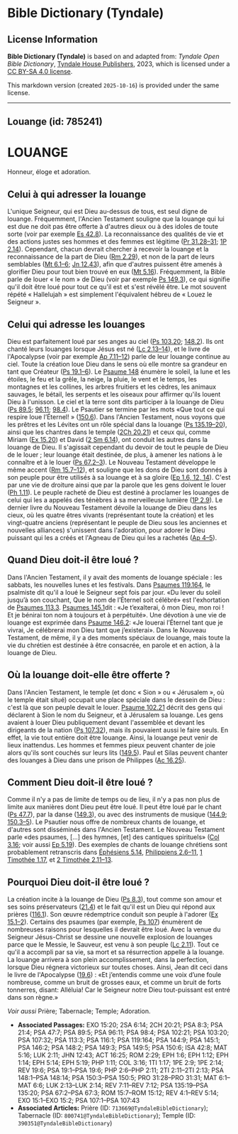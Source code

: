 # Bible Dictionary (Tyndale)

## License Information

**Bible Dictionary (Tyndale)** is based on and adapted from: _Tyndale Open Bible Dictionary_, [Tyndale House Publishers](https://tyndaleopenresources.com/), 2023, which is licensed under a [CC BY-SA 4.0 license](https://creativecommons.org/licenses/by-sa/4.0/legalcode.en).

This markdown version (created `2025-10-16`) is provided under the same license.



--------------------------------

## Louange (id: 785241)

LOUANGE
=======

Honneur, éloge et adoration.

Celui à qui adresser la louange
-------------------------------

L'unique Seigneur, qui est Dieu au\-dessus de tous, est seul digne de louange. Fréquemment, l'Ancien Testament souligne que la louange qui lui est due ne doit pas être offerte à d'autres dieux ou à des idoles de toute sorte (voir par exemple [Es 42\.8](https://ref.ly/Isa42:8)). La reconnaissance des qualités de vie et des actions justes ses hommes et des femmes est légitime ([Pr 31\.28–31](https://ref.ly/Prov31:28-Prov31:31); [1P 2\.14](https://ref.ly/1Pet2:14)). Cependant, chacun devrait chercher à recevoir la louange et la reconnaissance de la part de Dieu ([Rm 2\.29](https://ref.ly/Rom2:29)), et non de la part de leurs semblables ([Mt 6\.1–6](https://ref.ly/Matt6:1-Matt6:6); [Jn 12\.43](https://ref.ly/John12:43)), afin que d'autres puissent être amenés à glorifier Dieu pour tout bien trouvé en eux ([Mt 5\.16](https://ref.ly/Matt5:16)). Fréquemment, la Bible parle de louer « le nom » de Dieu (voir par exemple [Ps 149\.3](https://ref.ly/Ps149:3)), ce qui signifie qu'il doit être loué pour tout ce qu'il est et s'est révélé être. Le mot souvent répété « Hallelujah » est simplement l'équivalent hébreu de « Louez le Seigneur ».

Celui qui adresse les louanges
------------------------------

Dieu est parfaitement loué par ses anges au ciel ([Ps 103\.20](https://ref.ly/Ps103:20); [148\.2](https://ref.ly/Ps148:2)). Ils ont chanté leurs louanges lorsque Jésus est né ([Lc 2\.13–14](https://ref.ly/Luke2:13-Luke2:14)), et le livre de l'Apocalypse (voir par exemple [Ap 7\.11–12](https://ref.ly/Rev7:11-Rev7:12)) parle de leur louange continue au ciel. Toute la création loue Dieu dans le sens où elle montre sa grandeur en tant que Créateur ([Ps 19\.1–6](https://ref.ly/Ps19:1-Ps19:6)). Le [Psaume 148](https://ref.ly/Ps148:1-Ps148:14) énumère le soleil, la lune et les étoiles, le feu et la grêle, la neige, la pluie, le vent et le temps, les montagnes et les collines, les arbres fruitiers et les cèdres, les animaux sauvages, le bétail, les serpents et les oiseaux pour affirmer qu'ils louent Dieu à l'unisson. Le ciel et la terre sont dits participer à la louange de Dieu ([Ps 89\.5](https://ref.ly/Ps89:5); [96\.11](https://ref.ly/Ps96:11); [98\.4](https://ref.ly/Ps98:4)). Le Psautier se termine par les mots «Que tout ce qui respire loue l’Éternel! » ([150\.6](https://ref.ly/Ps150:6)). Dans l'Ancien Testament, nous voyons que les prêtres et les Lévites ont un rôle spécial dans la louange ([Ps 135\.19–20](https://ref.ly/Ps135:19-Ps135:20)), ainsi que les chantres dans le temple ([2Ch 20\.21](https://ref.ly/2Chr20:21)) et ceux qui, comme Miriam ([Ex 15\.20](https://ref.ly/Exod15:20)) et David ([2 Sm 6\.14](https://ref.ly/2Sam6:14)), ont conduit les autres dans la louange de Dieu. Il s'agissait cependant du devoir de tout le peuple de Dieu de le louer ; leur louange était destinée, de plus, à amener les nations à le connaître et à le louer ([Ps 67\.2–3](https://ref.ly/Ps67:2-Ps67:3)). Le Nouveau Testament développe le même accent ([Rm 15\.7–12](https://ref.ly/Rom15:7-Rom15:12)), et souligne que les dons de Dieu sont donnés à son peuple pour être utilisés à sa louange et à sa gloire ([Ep 1\.6, 12, 14](https://ref.ly/Eph1:6,Eph1:12,Eph1:14)). C'est par une vie de droiture ainsi que par la parole que les gens doivent le louer ([Ph 1\.11](https://ref.ly/Phil1:11)). Le peuple racheté de Dieu est destiné à proclamer les louanges de celui qui les a appelés des ténèbres à sa merveilleuse lumière ([1P 2\.9](https://ref.ly/1Pet2:9)). Le dernier livre du Nouveau Testament dévoile la louange de Dieu dans les cieux, où les quatre êtres vivants (représentant toute la création) et les vingt\-quatre anciens (représentant le peuple de Dieu sous les anciennes et nouvelles alliances) s'unissent dans l'adoration, pour adorer le Dieu puissant qui les a créés et l'Agneau de Dieu qui les a rachetés ([Ap 4–5](https://ref.ly/Rev4:1-Rev5:14)).

Quand Dieu doit\-il être loué ?
-------------------------------

Dans l'Ancien Testament, il y avait des moments de louange spéciale : les sabbats, les nouvelles lunes et les festivals. Dans [Psaumes 119\.164](https://ref.ly/Ps119:164), le psalmiste dit qu'il a loué le Seigneur sept fois par jour. «Du lever du soleil jusqu’à son couchant, Que le nom de l’Éternel soit célébré» est l'exhortation de [Psaumes 113\.3](https://ref.ly/Ps113:3). [Psaumes 145\.1](https://ref.ly/Ps145:1)dit : «Je t’exalterai, ô mon Dieu, mon roi ! Et je bénirai ton nom à toujours et à perpétuité». Une dévotion à une vie de louange est exprimée dans [Psaume 146\.2](https://ref.ly/Ps146:2): «Je louerai l’Éternel tant que je vivrai, Je célébrerai mon Dieu tant que j’existerai». Dans le Nouveau Testament, de même, il y a des moments spéciaux de louange, mais toute la vie du chrétien est destinée à être consacrée, en parole et en action, à la louange de Dieu.

Où la louange doit\-elle être offerte ?
---------------------------------------

Dans l'Ancien Testament, le temple (et donc « Sion » ou « Jérusalem », où le temple était situé) occupait une place spéciale dans le dessein de Dieu : c'est là que son peuple devait le louer. [Psaume 102\.21](https://ref.ly/Ps102:21) décrit des gens qui déclarent à Sion le nom du Seigneur, et à Jérusalem sa louange. Les gens avaient à louer Dieu publiquement devant l'assemblée et devant les dirigeants de la nation ([Ps 107\.32](https://ref.ly/Ps107:32)), mais ils pouvaient aussi le faire seuls. En effet, la vie tout entière doit être louange. Ainsi, la louange peut venir de lieux inattendus. Les hommes et femmes pieux peuvent chanter de joie alors qu'ils sont couchés sur leurs lits ([149\.5](https://ref.ly/Ps149:5)). Paul et Silas peuvent chanter des louanges à Dieu dans une prison de Philippes ([Ac 16\.25](https://ref.ly/Acts16:25)).

Comment Dieu doit\-il être loué ?
---------------------------------

Comme il n'y a pas de limite de temps ou de lieu, il n'y a pas non plus de limite aux manières dont Dieu peut être loué. Il peut être loué par le chant ([Ps 47\.7](https://ref.ly/Ps47:7)), par la danse ([149\.3](https://ref.ly/Ps149:3)), ou avec des instruments de musique ([144\.9](https://ref.ly/Ps144:9); [150\.3–5](https://ref.ly/Ps150:3-Ps150:5)). Le Psautier nous offre de nombreux chants de louange, et d'autres sont disséminés dans l'Ancien Testament. Le Nouveau Testament parle «des psaumes, \[...] des hymnes, \[et] des cantiques spirituels» ([Col 3\.16](https://ref.ly/Col3:16); voir aussi [Ep 5\.19](https://ref.ly/Eph5:19)). Des exemples de chants de louange chrétiens sont probablement retranscris dans [Éphésiens 5\.14](https://ref.ly/Eph5:14), [Philippiens 2\.6–11](https://ref.ly/Phil2:6-Phil2:11), [1 Timothée 1\.17](https://ref.ly/1Tim1:17), et [2 Timothée 2\.11–13](https://ref.ly/2Tim2:11-2Tim2:13).

Pourquoi Dieu doit\-il être loué ?
----------------------------------

La création incite à la louange de Dieu ([Ps 8\.3](https://ref.ly/Ps8:3)), tout comme son amour et ses soins préservateurs ([21\.4](https://ref.ly/Ps21:4)) et le fait qu'il est un Dieu qui répond aux prières ([116\.1](https://ref.ly/Ps116:1)). Son œuvre rédemptrice conduit son peuple à l'adorer ([Ex 15\.1–2](https://ref.ly/Exod15:1-Exod15:2)). Certains des psaumes (par exemple, [Ps 107](https://ref.ly/Ps107:1-Ps107:43)) énumèrent de nombreuses raisons pour lesquelles il devrait être loué. Avec la venue du Seigneur Jésus\-Christ se dessine une nouvelle explosion de louanges parce que le Messie, le Sauveur, est venu à son peuple ([Lc 2\.11](https://ref.ly/Luke2:11)). Tout ce qu'il a accompli par sa vie, sa mort et sa résurrection appelle à la louange. La louange arrivera à son plein accomplissement, dans la perfection, lorsque Dieu régnera victorieux sur toutes choses. Ainsi, Jean dit ceci dans le livre de l'Apocalypse ([19\.6](https://ref.ly/Rev19:6)) : «Et j’entendis comme une voix d’une foule nombreuse, comme un bruit de grosses eaux, et comme un bruit de forts tonnerres, disant: Alléluia! Car le Seigneur notre Dieu tout\-puissant est entré dans son règne.»

*Voir aussi* Prière; Tabernacle; Temple; Adoration.

* **Associated Passages:** EXO 15:20; 2SA 6:14; 2CH 20:21; PSA 8:3; PSA 21:4; PSA 47:7; PSA 89:5; PSA 96:11; PSA 98:4; PSA 102:21; PSA 103:20; PSA 107:32; PSA 113:3; PSA 116:1; PSA 119:164; PSA 144:9; PSA 145:1; PSA 146:2; PSA 148:2; PSA 149:3; PSA 149:5; PSA 150:6; ISA 42:8; MAT 5:16; LUK 2:11; JHN 12:43; ACT 16:25; ROM 2:29; EPH 1:6; EPH 1:12; EPH 1:14; EPH 5:14; EPH 5:19; PHP 1:11; COL 3:16; 1TI 1:17; 1PE 2:9; 1PE 2:14; REV 19:6; PSA 19:1–PSA 19:6; PHP 2:6–PHP 2:11; 2TI 2:11–2TI 2:13; PSA 148:1–PSA 148:14; PSA 150:3–PSA 150:5; PRO 31:28–PRO 31:31; MAT 6:1–MAT 6:6; LUK 2:13–LUK 2:14; REV 7:11–REV 7:12; PSA 135:19–PSA 135:20; PSA 67:2–PSA 67:3; ROM 15:7–ROM 15:12; REV 4:1–REV 5:14; EXO 15:1–EXO 15:2; PSA 107:1–PSA 107:43
* **Associated Articles:** Prière (ID: `713669@TyndaleBibleDictionary`); Tabernacle (ID: `800741@TyndaleBibleDictionary`); Temple (ID: `390351@TyndaleBibleDictionary`)

